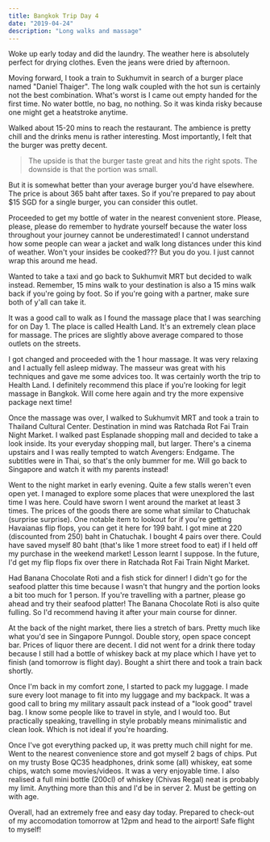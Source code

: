 ```yaml
---
title: Bangkok Trip Day 4
date: "2019-04-24"
description: "Long walks and massage"
---
```


Woke up early today and did the laundry. The weather here is absolutely perfect for drying clothes. Even the jeans were dried by afternoon.

Moving forward, I took a train to Sukhumvit in search of a burger place named "Daniel Thaiger". The long walk coupled with the hot sun is certainly not the best combination. What's worst is I came out empty handed for the first time. No water bottle, no bag, no nothing. So it was kinda risky because one might get a heatstroke anytime.

Walked about 15-20 mins to reach the restaurant. The ambience is pretty chill and the drinks menu is rather interesting. Most importantly, I felt that the burger was pretty decent.

>The upside is that the burger taste great and hits the right spots. The downside is that the portion was small.

But it is somewhat better than your average burger you'd have elsewhere. The price is about 365 baht after taxes. So if you're prepared to pay about $15 SGD for a single burger, you can consider this outlet.

Proceeded to get my bottle of water in the nearest convenient store. Please, please, please do remember to hydrate yourself because the water loss throughout your journey cannot be underestimated! I cannot understand how some people can wear a jacket and walk long distances under this kind of weather. Won't your insides be cooked??? But you do you. I just cannot wrap this around me head.

Wanted to take a taxi and go back to Sukhumvit MRT but decided to walk instead. Remember, 15 mins walk to your destination is also a 15 mins walk back if you're going by foot. So if you're going with a partner, make sure both of y'all can take it.

It was a good call to walk as I found the massage place that I was searching for on Day 1. The place is called Health Land. It's an extremely clean place for massage. The prices are slightly above average compared to those outlets on the streets.

I got changed and proceeded with the 1 hour massage. It was very relaxing and I actually fell asleep midway. The masseur was great with his techniques and gave me some advices too. It was certainly worth the trip to Health Land. I definitely recommend this place if you're looking for legit massage in Bangkok. Will come here again and try the more expensive package next time!

Once the massage was over, I walked to Sukhumvit MRT and took a train to Thailand Cultural Center. Destination in mind was Ratchada Rot Fai Train Night Market. I walked past Esplanade shopping mall and decided to take a look inside. Its your everyday shopping mall, but larger. There's a cinema upstairs and I was really tempted to watch Avengers: Endgame. The subtitles were in Thai, so that's the only bummer for me. Will go back to Singapore and watch it with my parents instead!

Went to the night market in early evening. Quite a few stalls weren't even open yet. I managed to explore some places that were unexplored the last time I was here. Could have sworn I went around the market at least 3 times. The prices of the goods there are some what similar to Chatuchak (surprise surprise). One notable item to lookout for if you're getting Havaianas flip flops, you can get it here for 199 baht. I got mine at 220 (discounted from 250) baht in Chatuchak. I bought 4 pairs over there. Could have saved myself 80 baht (that's like 1 more street food to eat) if I held off my purchase in the weekend market! Lesson learnt I suppose. In the future, I'd get my flip flops fix over there in Ratchada Rot Fai Train Night Market.

Had Banana Chocolate Roti and a fish stick for dinner! I didn't go for the seafood platter this time because I wasn't that hungry and the portion looks a bit too much for 1 person. If you're travelling with a partner, please go ahead and try their seafood platter! The Banana Chocolate Roti is also quite fulling. So I'd recommend having it after your main course for dinner.

At the back of the night market, there lies a stretch of bars. Pretty much like what you'd see in Singapore Punngol. Double story, open space concept bar. Prices of liquor there are decent. I did not went for a drink there today because I still had a bottle of whiskey back at my place which I have yet to finish (and tomorrow is flight day). Bought a shirt there and took a train back shortly.

Once I'm back in my comfort zone, I started to pack my luggage. I made sure every loot manage to fit into my luggage and my backpack. It was a good call to bring my military assault pack instead of a "look good" travel bag. I know some people like to travel in style, and I would too. But practically speaking, travelling in style probably means minimalistic and clean look. Which is not ideal if you're hoarding.

Once I've got everything packed up, it was pretty much chill night for me. Went to the nearest convenience store and got myself 2 bags of chips. Put on my trusty Bose QC35 headphones, drink some (all) whiskey, eat some chips, watch some movies/videos. It was a very enjoyable time. I also realised a full mini bottle (200cl) of whiskey (Chivas Regal) neat is probably my limit. Anything more than this and I'd be in server 2. Must be getting on with age.

Overall, had an extremely free and easy day today. Prepared to check-out of my accomodation tomorrow at 12pm and head to the airport! Safe flight to myself!